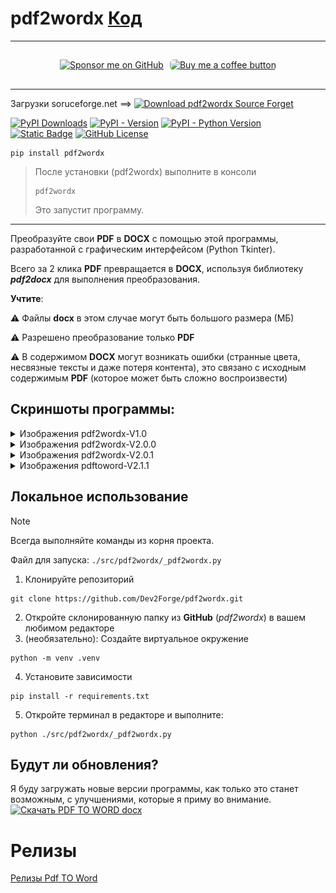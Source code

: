 # pdf2wordx [Код](https://github.com/Dev2Forge/pdf2wordx/tree/main/src/pdf2wordx/)

---

<div style="display: flex; align-items: center; justify-content: center; margin: 10px 0; gap: 10px; max-height: 48px; height: 48px;">
  <a href="https://github.com/sponsors/tutosrive" target="_blank">
  <img src="https://img.shields.io/badge/Sponsor-%F0%9F%92%96%20tutosrive-orange?style=for-the-badge&logo=github" alt="Sponsor me on GitHub">
</a>
  <a href="https://www.buymeacoffee.com/tutosrive">
    <img 
      src="https://img.buymeacoffee.com/button-api/?text=Buy me a coffee&emoji=☕&slug=tutosrive&button_colour=FFDD00&font_colour=000000&font_family=Cookie&outline_colour=000000&coffee_colour=ffffff" 
      style="height: 48px; width: auto; object-fit: contain; border-radius: 6px;" 
      alt="Buy me a coffee button">
  </a>
</div>

---

Загрузки soruceforge.net ==> [![Download pdf2wordx Source Forget](https://img.shields.io/sourceforge/dt/pdf-to-word-docx.svg)](https://sourceforge.net/projects/pdf-to-word-docx/files/latest/download)

<!-- Badges -->
  <div>
<!-- Total downloads -->
    <a href="https://pepy.tech/projects/pdf2wordx"><img src="https://static.pepy.tech/badge/pdf2wordx" alt="PyPI Downloads"></a>
<!-- Versión actual -->
    <a href="https://pypi.org/project/pdf2wordx/"><img alt="PyPI - Version" src="https://img.shields.io/pypi/v/pdf2wordx?label=pdf2wordx"></a>
<!-- Python versions supported -->
    <a href="https://python.org/"><img alt="PyPI - Python Version" src="https://img.shields.io/pypi/pyversions/pdf2wordx"></a> 
<!-- Author -->
    <a href="https://github.com/tutosrive"><img alt="Static Badge" src="https://img.shields.io/badge/Tutos%20Rive-Author-brightgreen"></a>
<!-- Licencia -->
    <a href="https://raw.githubusercontent.com/tutosrive/pdf2wordx/main/LICENSE"><img alt="GitHub License" src="https://img.shields.io/github/license/tutosrive/pdf2wordx"></a>
  </div>

```shell
pip install pdf2wordx
```
> После установки (pdf2wordx) выполните в консоли
> ```shell
> pdf2wordx
> ```
> Это запустит программу.

---

Преобразуйте свои **PDF** в **DOCX** с помощью этой программы, разработанной с графическим интерфейсом (Python Tkinter).

Всего за 2 клика **PDF** превращается в **DOCX**, используя библиотеку ***pdf2docx*** для выполнения преобразования.

**Учтите**:

⚠ Файлы **docx** в этом случае могут быть большого размера (МБ)

⚠ Разрешено преобразование только **PDF**

⚠ В содержимом **DOCX** могут возникать ошибки (странные цвета, несвязные тексты и даже потеря контента), это связано с исходным содержимым **PDF** (которое может быть сложно воспроизвести)

## Скриншоты программы:

<details>
    <summary>Изображения pdf2wordx-V1.0</summary>
    <div style="display: grid; grid-template-columns: 1fr 1fr; grid-template-rows: 1fr">
        <div style="text-align:center; margin:34px">
            <p>Изображение 1:</p>
            <image style="max-width:100%; box-shadow: 1px 2px 61px #000d83; border-radius: 23px" name="img1" src="https://github.com/tutosrive/images-projects-srm-trg/raw/main/img-pdftoword/v1.0-Alpha/v1alpha-1.png">
        </div>
        <div style="text-align:center; margin:34px">
            <p>Изображение 2:</p>
            <image style="max-width:100%; box-shadow: 1px 2px 61px #000d83; border-radius: 23px" name="img1" src="https://github.com/tutosrive/images-projects-srm-trg/raw/main/img-pdftoword/v1.0-Alpha/v1alpha-2.png">
        </div>
    </div>
    <div style="text-align:center; margin:34px auto 113px auto">
        <p>Изображение 3:</p>
        <image style="max-width:80%; box-shadow: 1px 2px 61px #000d83; border-radius: 23px" name="img1" src="https://github.com/tutosrive/images-projects-srm-trg/raw/main/img-pdftoword/v1.0-Alpha/v1alpha-3.png">
    </div>
</details>

<details>
    <summary>Изображения pdf2wordx-V2.0.0</summary>
    <div style="grid-template-columns: 1fr 1fr;grid-template-rows: 1fr 1fr;display:grid">
        <div style="text-align:center;margin:34px">
            <p>Изображение 1:</p>
            <image style="max-width:100%; box-shadow: 1px 2px 61px #000d83; border-radius: 23px" name="img1" src="https://github.com/tutosrive/images-projects-srm-trg/raw/main/img-pdftoword/v2.0.0-IMG/v2.0.0-1.webp">
        </div>
        <div style="text-align:center;margin:34px">
            <p>Изображение 2:</p>
            <image style="max-width:100%; box-shadow: 1px 2px 61px #000d83; border-radius: 23px" name="img1" src="https://github.com/tutosrive/images-projects-srm-trg/raw/main/img-pdftoword/v2.0.0-IMG/v2.0.0-2.webp">
        </div>
        <div style="text-align:center;margin:34px">
            <p>Изображение 3:</p>
            <image style="max-width:100%; box-shadow: 1px 2px 61px #000d83; border-radius: 23px" name="img1" src="https://github.com/tutosrive/images-projects-srm-trg/raw/main/img-pdftoword/v2.0.0-IMG/v2.0.0-3.webp">
        </div>
        <div style="text-align:center;margin:34px">
            <p>Изображение 4:</p>
            <image style="max-width:100%; box-shadow: 1px 2px 61px #000d83; border-radius: 23px" name="img1" src="https://github.com/tutosrive/images-projects-srm-trg/raw/main/img-pdftoword/v2.0.0-IMG/v2.0.0-4.webp">
        </div>
    </div>
    <div style="text-align:center;margin:34px auto 63px auto; text-align:center">
        <p>Изображение 5:</p>
        <image style="width:50%; box-shadow: 1px 2px 61px #000d83; border-radius: 23px" name="img1" src="https://github.com/tutosrive/images-projects-srm-trg/raw/main/img-pdftoword/v2.0.0-IMG/v2.0.0-5.png">
    </div>
</details>

<div style="grid-template-columns: 1fr 1fr; display:inline-flex">
    <details>
        <summary>Изображения pdf2wordx-V2.0.1</summary>
        <div style="text-align:center;margin:34px">
            <p>Изображение 1:</p>
            <img style="max-width:100%; box-shadow: 1px 2px 61px #000d83; border-radius: 23px" name="img1" src="https://github.com/tutosrive/images-projects-srm-trg/raw/main/img-pdftoword/v2.0.1-IMG/v2.0.1-1.png">
        </div>
        <div style="text-align:center;margin:34px">
            <p>Изображение 2:</p>
            <img style="max-width:100%; box-shadow: 1px 2px 61px #000d83; border-radius: 23px" name="img2" src="https://github.com/tutosrive/images-projects-srm-trg/raw/main/img-pdftoword/v2.0.1-IMG/v2.0.1-2.png">
        </div>
    </details>
</div>

<details>
  <summary>Изображения pdftoword-V2.1.1</summary>
  <div style="display: grid; grid-template-columns: 1fr 1fr; grid-template-rows: 1fr">
    <div style="text-align:center; margin:34px">
      <p>Изображение 1: Основной интерфейс</p>
      <image style="max-width:100%; box-shadow: 1px 2px 61px #000d83; border-radius: 23px" name="img1" src="https://cdn.jsdelivr.net/gh/tutosrive/images-projects-srm-trg@main/img-pdftoword/v2.1.2-IMG/pdf2wordx-v2.1.1-1.png">
    </div>
    <div style="text-align:center; margin:34px">
      <p>Изображение 2: Лицензия с открытым исходным кодом</p>
      <image style="max-width:100%; box-shadow: 1px 2px 61px #000d83; border-radius: 23px" name="img2" src="https://cdn.jsdelivr.net/gh/tutosrive/images-projects-srm-trg@main/img-pdftoword/v2.1.2-IMG/pdf2wordx-v2.1.1-2.png">
    </div>
  </div>
  <div style="text-align:center; margin:34px auto 113px auto">
    <p>Изображение 3: Справка по использованию программы</p>
    <image style="max-width:80%; box-shadow: 1px 2px 61px #000d83; border-radius: 23px" name="img3" src="https://cdn.jsdelivr.net/gh/tutosrive/images-projects-srm-trg@main/img-pdftoword/v2.1.2-IMG/pdf2wordx-v2.1.1-3.png">
  </div>
</details>

## Локальное использование

> [!NOTE]
> Всегда выполняйте команды из корня проекта.
> 
> Файл для запуска: `./src/pdf2wordx/_pdf2wordx.py`

1. Клонируйте репозиторий
```shell
git clone https://github.com/Dev2Forge/pdf2wordx.git
```
2. Откройте склонированную папку из **GitHub** (_pdf2wordx_) в вашем любимом редакторе
3. (необязательно): Создайте виртуальное окружение
```shell
python -m venv .venv
```
4. Установите зависимости
```shell
pip install -r requirements.txt
```
5. Откройте терминал в редакторе и выполните:
```shell
python ./src/pdf2wordx/_pdf2wordx.py
```


## Будут ли обновления?

Я буду загружать новые версии программы, как только это станет возможным, с улучшениями, которые я приму во внимание.
<a href="https://sourceforge.net/p/pdf-to-word-docx/"><img alt="Скачать PDF TO WORD docx" src="https://sourceforge.net/sflogo.php?type=17&amp;group_id=3784635" width=200></a>

# Релизы

<a href="https://github.com/Dev2Forge/pdf2wordx/releases/">Релизы Pdf TO Word</a>
